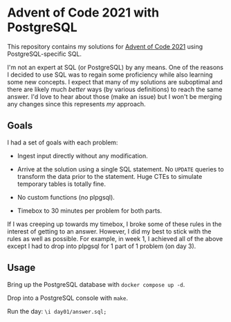 # Advent of Code 2021 with PostgreSQL

This repository contains my solutions for [Advent of Code 2021](https://adventofcode.com/2021)
using PostgreSQL-specific SQL.

I'm not an expert at SQL (or PostgreSQL) by any means. One of the reasons I
decided to use SQL was to regain some proficiency while also learning some
new concepts. I expect that many of my solutions are suboptimal and there
are likely much _better_ ways (by various definitions) to reach the same
answer. I'd love to hear about those (make an issue) but I won't be merging
any changes since this represents _my_ approach.

## Goals

I had a set of goals with each problem:

* Ingest input directly without any modification.

* Arrive at the solution using a single SQL statement. No `UPDATE` queries
  to transform the data prior to the statement. Huge CTEs to simulate temporary
  tables is totally fine.

* No custom functions (no plpgsql).

* Timebox to 30 minutes per problem for both parts.

If I was creeping up towards my timebox, I broke some of these rules in
the interest of getting to an answer. However, I did my best to stick with
the rules as well as possible. For example, in week 1, I achieved all of the
above except I had to drop into plpgsql for 1 part of 1 problem (on day 3).

## Usage

Bring up the PostgreSQL database with `docker compose up -d`.

Drop into a PostgreSQL console with `make`.

Run the day: `\i day01/answer.sql;`

